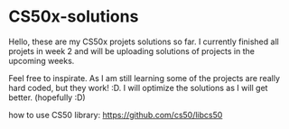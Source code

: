 # CS50x-solutions

Hello, these are my CS50x projets solutions so far. I currently finished all projets in week 2 and will be uploading solutions of projects in the upcoming weeks.

Feel free to inspirate. As I am still learning some of the projects are really hard coded, but they work! :D. I will optimize the solutions as I will get better. (hopefully :D)

how to use CS50 library: https://github.com/cs50/libcs50
